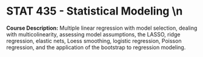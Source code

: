# STAT 435 - Statistical Modeling \n
__Course Description:__  Multiple linear regression with model selection, dealing with multicolinearity, assessing model assumptions, the LASSO, ridge regression, elastic nets, Loess smoothing, logistic regression, Poisson regression, and the application of the bootstrap to regression modeling.
